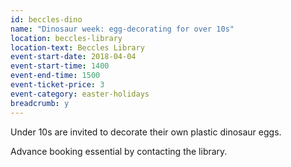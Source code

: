 ```yaml
---
id: beccles-dino
name: "Dinosaur week: egg-decorating for over 10s"
location: beccles-library
location-text: Beccles Library
event-start-date: 2018-04-04
event-start-time: 1400
event-end-time: 1500
event-ticket-price: 3
event-category: easter-holidays
breadcrumb: y
---
```


Under 10s are invited to decorate their own plastic dinosaur eggs.

Advance booking essential by contacting the library.
